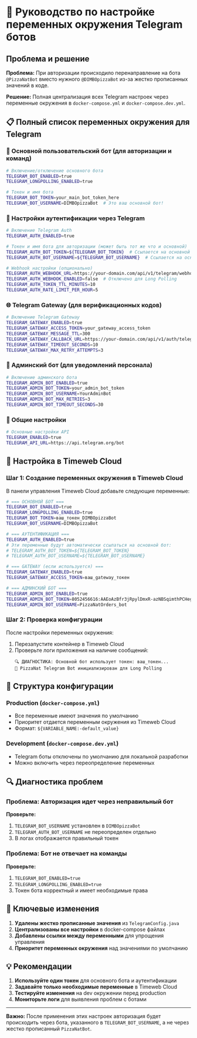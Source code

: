 # 🤖 Руководство по настройке переменных окружения Telegram ботов

## Проблема и решение

**Проблема:** При авторизации происходило перенаправление на бота `@PizzaNatBot` вместо нужного `@DIMBOpizzaBot` из-за жестко прописанных значений в коде.

**Решение:** Полная централизация всех Telegram настроек через переменные окружения в `docker-compose.yml` и `docker-compose.dev.yml`.

## 📋 Полный список переменных окружения для Telegram

### 🎯 Основной пользовательский бот (для авторизации и команд)

```bash
# Включение/отключение основного бота
TELEGRAM_BOT_ENABLED=true
TELEGRAM_LONGPOLLING_ENABLED=true

# Токен и имя бота
TELEGRAM_BOT_TOKEN=your_main_bot_token_here
TELEGRAM_BOT_USERNAME=DIMBOpizzaBot  # Это ваш основной бот!
```

### 🔐 Настройки аутентификации через Telegram

```bash
# Включение Telegram Auth
TELEGRAM_AUTH_ENABLED=true

# Токен и имя бота для авторизации (может быть тот же что и основной)
TELEGRAM_AUTH_BOT_TOKEN=${TELEGRAM_BOT_TOKEN}  # Ссылается на основной токен
TELEGRAM_AUTH_BOT_USERNAME=${TELEGRAM_BOT_USERNAME}  # Ссылается на основное имя

# Webhook настройки (опционально)
TELEGRAM_AUTH_WEBHOOK_URL=https://your-domain.com/api/v1/telegram/webhook
TELEGRAM_AUTH_WEBHOOK_ENABLED=false  # Отключено для Long Polling
TELEGRAM_AUTH_TOKEN_TTL_MINUTES=10
TELEGRAM_AUTH_RATE_LIMIT_PER_HOUR=5
```

### 🌐 Telegram Gateway (для верификационных кодов)

```bash
# Включение Telegram Gateway
TELEGRAM_GATEWAY_ENABLED=true
TELEGRAM_GATEWAY_ACCESS_TOKEN=your_gateway_access_token
TELEGRAM_GATEWAY_MESSAGE_TTL=300
TELEGRAM_GATEWAY_CALLBACK_URL=https://your-domain.com/api/v1/auth/telegram-gateway/callback
TELEGRAM_GATEWAY_TIMEOUT_SECONDS=10
TELEGRAM_GATEWAY_MAX_RETRY_ATTEMPTS=3
```

### 👥 Админский бот (для уведомлений персонала)

```bash
# Включение админского бота
TELEGRAM_ADMIN_BOT_ENABLED=true
TELEGRAM_ADMIN_BOT_TOKEN=your_admin_bot_token
TELEGRAM_ADMIN_BOT_USERNAME=YourAdminBot
TELEGRAM_ADMIN_BOT_MAX_RETRIES=3
TELEGRAM_ADMIN_BOT_TIMEOUT_SECONDS=30
```

### 🔧 Общие настройки

```bash
# Основные настройки API
TELEGRAM_ENABLED=true
TELEGRAM_API_URL=https://api.telegram.org/bot
```

## 🚀 Настройка в Timeweb Cloud

### Шаг 1: Создание переменных окружения в Timeweb Cloud

В панели управления Timeweb Cloud добавьте следующие переменные:

```bash
# === ОСНОВНОЙ БОТ ===
TELEGRAM_BOT_ENABLED=true
TELEGRAM_LONGPOLLING_ENABLED=true
TELEGRAM_BOT_TOKEN=ваш_токен_DIMBOpizzaBot
TELEGRAM_BOT_USERNAME=DIMBOpizzaBot

# === АУТЕНТИФИКАЦИЯ ===
TELEGRAM_AUTH_ENABLED=true
# Эти переменные будут автоматически ссылаться на основной бот:
# TELEGRAM_AUTH_BOT_TOKEN=${TELEGRAM_BOT_TOKEN}
# TELEGRAM_AUTH_BOT_USERNAME=${TELEGRAM_BOT_USERNAME}

# === GATEWAY (если используется) ===
TELEGRAM_GATEWAY_ENABLED=true
TELEGRAM_GATEWAY_ACCESS_TOKEN=ваш_gateway_токен

# === АДМИНСКИЙ БОТ ===
TELEGRAM_ADMIN_BOT_ENABLED=true
TELEGRAM_ADMIN_BOT_TOKEN=8052456616:AAEoAzBfr3jRpylDmxR-azNBSqimthPCHeg
TELEGRAM_ADMIN_BOT_USERNAME=PizzaNatOrders_bot
```

### Шаг 2: Проверка конфигурации

После настройки переменных окружения:

1. Перезапустите контейнер в Timeweb Cloud
2. Проверьте логи приложения на наличие сообщений:
   ```
   🔍 ДИАГНОСТИКА: Основной бот использует токен: ваш_токен...
   🤖 PizzaNat Telegram Bot инициализирован для Long Polling
   ```

## 📁 Структура конфигурации

### Production (`docker-compose.yml`)
- Все переменные имеют значения по умолчанию
- Приоритет отдается переменным окружения из Timeweb Cloud
- Формат: `${VARIABLE_NAME:-default_value}`

### Development (`docker-compose.dev.yml`)
- Telegram боты отключены по умолчанию для локальной разработки
- Можно включить через переопределение переменных

## 🔍 Диагностика проблем

### Проблема: Авторизация идет через неправильный бот

**Проверьте:**
1. `TELEGRAM_BOT_USERNAME` установлен в `DIMBOpizzaBot`
2. `TELEGRAM_AUTH_BOT_USERNAME` не переопределен отдельно
3. В логах отображается правильный токен

### Проблема: Бот не отвечает на команды

**Проверьте:**
1. `TELEGRAM_BOT_ENABLED=true`
2. `TELEGRAM_LONGPOLLING_ENABLED=true`
3. Токен бота корректный и имеет необходимые права

## 🎯 Ключевые изменения

1. **Удалены жестко прописанные значения** из `TelegramConfig.java`
2. **Централизованы все настройки** в docker-compose файлах
3. **Добавлены ссылки между переменными** для упрощения управления
4. **Приоритет переменных окружения** над значениями по умолчанию

## 💡 Рекомендации

1. **Используйте один токен** для основного бота и аутентификации
2. **Задавайте только необходимые переменные** в Timeweb Cloud
3. **Тестируйте изменения** на dev окружении перед production
4. **Мониторьте логи** для выявления проблем с ботами

---

**Важно:** После применения этих настроек авторизация будет происходить через бота, указанного в `TELEGRAM_BOT_USERNAME`, а не через жестко прописанный `PizzaNatBot`.
